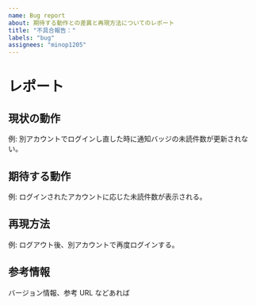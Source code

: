 ```yaml
---
name: Bug report
about: 期待する動作との差異と再現方法についてのレポート
title: "不具合報告："
labels: "bug"
assignees: "minop1205"
---
```


# レポート

## 現状の動作

例: 別アカウントでログインし直した時に通知バッジの未読件数が更新されない。

## 期待する動作

例: ログインされたアカウントに応じた未読件数が表示される。

## 再現方法

例: ログアウト後、別アカウントで再度ログインする。

## 参考情報

バージョン情報、参考 URL などあれば
